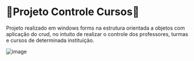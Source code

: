 # :book:Projeto Controle Cursos:book:
Projeto realizado em windows forms na estrutura orientada a objetos com aplicação do crud, no intuito de realizar o controle dos professores, turmas e cursos de determinada instituição.

![image](https://user-images.githubusercontent.com/79537827/136107643-1577bafa-190d-4496-9983-e14c7e54e3ae.png)

